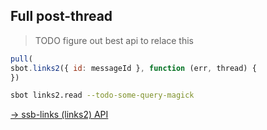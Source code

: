 ## Full post-thread

> TODO figure out best api to relace this

```js
pull(
sbot.links2({ id: messageId }, function (err, thread) {
})
```

```bash
sbot links2.read --todo-some-query-magick
```


[&rarr; ssb-links (links2) API](https://github.com/ssbc/ssb-links)